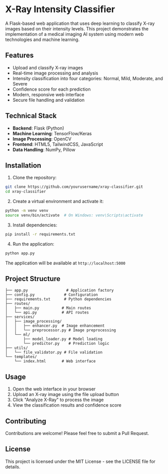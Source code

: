 # X-Ray Intensity Classifier

A Flask-based web application that uses deep learning to classify X-ray images based on their intensity levels. This project demonstrates the implementation of a medical imaging AI system using modern web technologies and machine learning.

## Features

- Upload and classify X-ray images
- Real-time image processing and analysis
- Intensity classification into four categories: Normal, Mild, Moderate, and Severe
- Confidence score for each prediction
- Modern, responsive web interface
- Secure file handling and validation

## Technical Stack

- **Backend**: Flask (Python)
- **Machine Learning**: TensorFlow/Keras
- **Image Processing**: OpenCV
- **Frontend**: HTML5, TailwindCSS, JavaScript
- **Data Handling**: NumPy, Pillow

## Installation

1. Clone the repository:
```bash
git clone https://github.com/yourusername/xray-classifier.git
cd xray-classifier
```

2. Create a virtual environment and activate it:
```bash
python -m venv venv
source venv/bin/activate  # On Windows: venv\Scripts\activate
```

3. Install dependencies:
```bash
pip install -r requirements.txt
```

4. Run the application:
```bash
python app.py
```

The application will be available at `http://localhost:5000`

## Project Structure

```
├── app.py                 # Application factory
├── config.py             # Configuration
├── requirements.txt      # Python dependencies
├── routes/
│   ├── main.py          # Main routes
│   └── api.py           # API routes
├── services/
│   ├── image_processing/
│   │   ├── enhancer.py  # Image enhancement
│   │   └── preprocessor.py # Image preprocessing
│   └── ml/
│       ├── model_loader.py # Model loading
│       └── predictor.py    # Prediction logic
├── utils/
│   └── file_validator.py # File validation
└── templates/
    └── index.html       # Web interface
```

## Usage

1. Open the web interface in your browser
2. Upload an X-ray image using the file upload button
3. Click "Analyze X-Ray" to process the image
4. View the classification results and confidence score

## Contributing

Contributions are welcome! Please feel free to submit a Pull Request.

## License

This project is licensed under the MIT License - see the LICENSE file for details.
